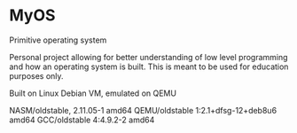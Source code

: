 # MyOS
Primitive operating system

Personal project allowing for better understanding of low level programming and how an operating system is built.
This is meant to be used for education purposes only.

Built on Linux Debian VM, emulated on QEMU

NASM/oldstable, 2.11.05-1 amd64
QEMU/oldstable 1:2.1+dfsg-12+deb8u6 amd64
GCC/oldstable 4:4.9.2-2 amd64
